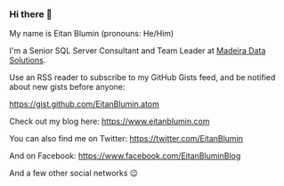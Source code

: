 ### Hi there 👋

My name is Eitan Blumin (pronouns: He/Him)

I'm a Senior SQL Server Consultant and Team Leader at [Madeira Data Solutions](https://github.com/MadeiraData).

Use an RSS reader to subscribe to my GitHub Gists feed, and be notified about new gists before anyone:

https://gist.github.com/EitanBlumin.atom

Check out my blog here: https://www.eitanblumin.com

You can also find me on Twitter: https://twitter.com/EitanBlumin

And on Facebook: https://www.facebook.com/EitanBluminBlog

And a few other social networks 😉
